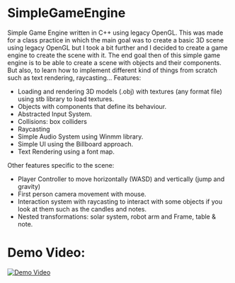 # SimpleGameEngine
Simple Game Engine written in C++ using legacy OpenGL.
This was made for a class practice in which the main goal was to create a basic 3D scene using legacy OpenGL but I took a bit further and I decided to create a game engine to create the scene with it.
The end goal then of this simple game engine is to be able to create a scene with objects and their components. But also, to learn how to implement different kind of things from scratch such as text rendering, raycasting... 
Features:
- Loading and rendering 3D models (.obj) with textures (any format file) using stb library to load textures.
- Objects with components that define its behaviour.
- Abstracted Input System.
- Collisions: box colliders
- Raycasting
- Simple Audio System using Winmm library.
- Simple UI using the Billboard approach.
- Text Rendering using a font map.

Other features specific to the scene:
- Player Controller to move horizontally (WASD) and vertically (jump and gravity)
- First person camera movement with mouse.
- Interaction system with raycasting to interact with some objects if you look at them such as the candles and notes.
- Nested transformations: solar system, robot arm and Frame, table & note.

# Demo Video:
[![Demo Video](https://imgur.com/wSW2n4W)](https://www.youtube.com/watch?v=VHlE1FgZDWs&ab_channel=IagoCaldenteyPalmer "Demo Simple Game Engine for Computer Graphics Class Practice")
